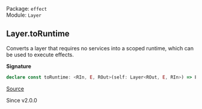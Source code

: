 Package: `effect`<br />
Module: `Layer`<br />

## Layer.toRuntime

Converts a layer that requires no services into a scoped runtime, which can
be used to execute effects.

**Signature**

```ts
declare const toRuntime: <RIn, E, ROut>(self: Layer<ROut, E, RIn>) => Effect.Effect<Runtime.Runtime<ROut>, E, Scope.Scope | RIn>
```

[Source](https://github.com/Effect-TS/effect/tree/main/packages/effect/src/Layer.ts#L797)

Since v2.0.0